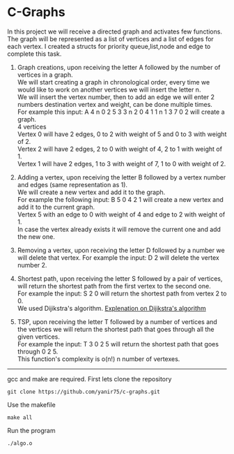# C-Graphs

In this project we will receive a directed graph and activates few functions.  
The graph will be represented as a list of vertices and a list of edges for each vertex.
I created a structs for priority queue,list,node and edge to complete this task.

1. Graph creations, upon receiving the letter A followed by the number of vertices in a graph.  
We will start creating a graph in chronological order, every time we would like to work on another vertices we will insert the letter n.   
We will insert the vertex number, then to add an edge we will enter 2 numbers destination vertex and weight, can be done multiple times.  
For example this input: A 4 n 0 2 5 3 3 n 2 0 4 1 1 n 1 3 7 0 2 will create a graph.  
4 vertices  
Vertex 0 will have 2 edges, 0 to 2 with weight of 5 and 0 to 3 with weight of 2.  
Vertex 2 will have 2 edges, 2 to 0 with weight of 4, 2 to 1 with weight of 1.  
Vertex 1 will have 2 edges, 1 to 3 with weight of 7, 1 to 0 with weight of 2.

2. Adding a vertex, upon receiving the letter B followed by a vertex number and edges (same representation as 1).  
  We will create a new vertex and add it to the graph.  
  For example the following input: B 5 0 4 2 1 will create a new vertex and add it to the current graph.  
  Vertex 5 with an edge to 0 with weight of 4 and edge to 2 with weight of 1.  
  In case the vertex already exists it will remove the current one and add the new one.  

3. Removing a vertex, upon receiving the letter D followed by a number we will delete that vertex.
  For example the input: D 2 will delete the vertex number 2.

4. Shortest path, upon receiving the letter S followed by a pair of vertices, will return the shortest path from the first vertex to the second one.  
  For example the input: S 2 0 will return the shortest path from vertex 2 to 0.  
  We used Dijikstra's algorithm. [Explenation on Dijikstra's algorithm](https://en.wikipedia.org/wiki/Dijkstra%27s_algorithm)

5. TSP, upon receiving the letter T followed by a number of vertices and the vertices we will return the shortest path that goes through all the given vertices.  
  For example the input: T 3 0 2 5 will return the shortest path that goes through 0 2 5.  
  This function's complexity is o(n!) n number of vertexes.
  

------------
gcc and make are required.
First lets clone the repository
```
git clone https://github.com/yanir75/c-graphs.git
```
Use the makefile
```
make all
```
Run the program
```
./algo.o
```
